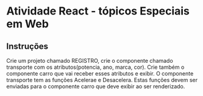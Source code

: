 # Atividade React - tópicos Especiais em Web

## Instruções
Crie um projeto chamado REGISTRO, crie o componente chamado transporte com os atributos(potencia, ano, marca, cor). Crie também o componente carro que vai receber esses atributos e exibir. O componente transporte tem as funções Acelerae e  Desacelera. Estas funções devem ser enviadas para o componente carro que deve exibir ao ser renderizado.